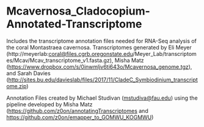 # Mcavernosa_Cladocopium-Annotated-Transcriptome
Includes the transcriptome annotation files needed for RNA-Seq analysis of the coral Montastraea cavernosa. Transcriptomes generated by Eli Meyer (http://meyerlab:coral@files.cgrb.oregonstate.edu/Meyer_Lab/transcriptomes/Mcav/Mcav_transcriptome_v1.fasta.gz), Misha Matz (https://www.dropbox.com/s/0inwmljv6ti643o/Mcavernosa_genome.tgz), and Sarah Davies (http://sites.bu.edu/davieslab/files/2017/11/CladeC_Symbiodinium_transcriptome.zip)

Annotation Files created by Michael Studivan (mstudiva@fau.edu) using the pipeline developed by Misha Matz (https://github.com/z0on/annotatingTranscriptomes and https://github.com/z0on/emapper_to_GOMWU_KOGMWU)
